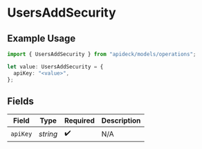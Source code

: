 # UsersAddSecurity

## Example Usage

```typescript
import { UsersAddSecurity } from "apideck/models/operations";

let value: UsersAddSecurity = {
  apiKey: "<value>",
};
```

## Fields

| Field              | Type               | Required           | Description        |
| ------------------ | ------------------ | ------------------ | ------------------ |
| `apiKey`           | *string*           | :heavy_check_mark: | N/A                |